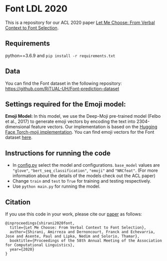 
# Font LDL 2020
This is a repository for our ACL 2020 paper [Let Me Choose: From Verbal Context to Font Selection](https://arxiv.org/abs/2005.01151).


## Requirements

python==3.6.9 and `pip install -r requirements.txt`

## Data
You can find the Font dataset in the following repository: https://github.com/RiTUAL-UH/Font-prediction-dataset

## Settings required for the Emoji model:
<b> Emoji Model: </b> In this model, we use the Deep-Moji pre-trained model (Felbo et al., 2017) to generate emoji vectors by encoding the text into 2304-dimensional feature vectors. Our implementation is based on the [Hugging Face Torch-moji implementation](https://github.com/huggingface/torchMoji/blob/master/examples/encode_texts.py). 
You can find emoji vectors for the Font dataset <a href="Font_LDL/DATA/deepmoji_feats/">here</a>. 

## Instructions for running the code
- In <a href="Font_LDL/config.py">config.py</a> select the model and configurations. `base_model` values are `"glove"`, `"bert_seq_classification"`, `"emoji"` and `"NRCfeat"`. (For more information about the details of the models check out the ACL paper)
- Change `train` and `test` to `True` for training and testing respectively. 
- Use `python main.py` for running the model. 

## Citation

If you use this code in your work, please cite our [paper](https://arxiv.org/abs/2005.01151) as follows:

```
@inproceedings{shirani2020font,
  title={Let Me Choose: From Verbal Context to Font Selection},
  author={Shirani, Amirreza and Dernoncourt, Franck and Echevarria, Jose and Asente, Paul and Lipka, Nedim and Solorio, Thamar},
  booktitle={Proceedings of the 58th Annual Meeting of the Association for Computational Linguistics},
  year={2020}
}
```
